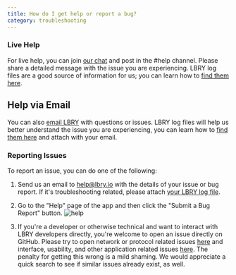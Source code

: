 ```yaml
---
title: How do I get help or report a bug?
category: troubleshooting
---
```


### Live Help

For live help, you can join [our chat](https://chat.lbry.io) and post in the #help channel. Please share a detailed message with the issue you are experiencing. LBRY log files are a good source of information for us; you can learn how to [find them here](https://lbry.io/faq/how-to-find-lbry-log-file).

## Help via Email

You can also [email LBRY](mailto:help@lbry.io) with questions or issues. LBRY log files will help us better understand the issue you are experiencing, you can learn how to [find them here](https://lbry.io/faq/how-to-find-lbry-log-file) and attach with your email. 

### Reporting Issues

To report an issue, you can do one of the following:

1. Send us an email to [help@lbry.io](mailto:help@lbry.io) with the details of your issue or bug report. If it's troubleshooting related, please attach [your LBRY log file](https://lbry.io/faq/how-to-find-lbry-log-file).

1. Go to the "Help" page of the app and then click the "Submit a Bug Report" button.
![help](https://spee.ch/8/Fix-broken.png)

1. If you're a developer or otherwise technical and want to interact with LBRY developers directly, you're welcome to open an issue directly on GitHub. Please try to open network or protocol related issues [here](https://github.com/lbryio/lbry/issues) and interface, usability, and other application related issues [here](https://github.com/lbryio/lbry-app/issues). The penalty for getting this wrong is a mild shaming. We would appreciate a quick search to see if similar issues already exist, as well. 


